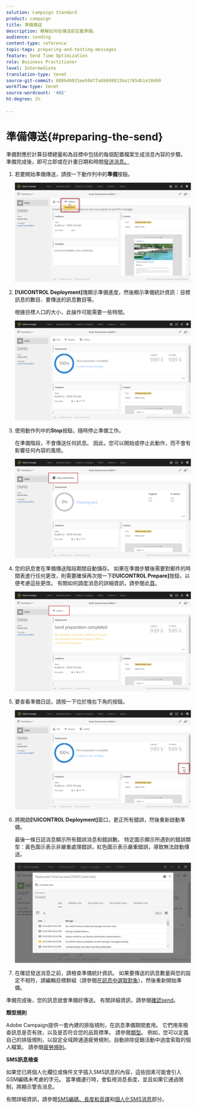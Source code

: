 ```yaml
---
solution: Campaign Standard
product: campaign
title: 準備傳送
description: 瞭解如何在傳送前定義準備。
audience: sending
content-type: reference
topic-tags: preparing-and-testing-messages
feature: Send Time Optimization
role: Business Practitioner
level: Intermediate
translation-type: tm+mt
source-git-commit: 088b49931ee5047fa6b949813ba17654b1e10d60
workflow-type: tm+mt
source-wordcount: '465'
ht-degree: 2%

---
```



# 準備傳送{#preparing-the-send}

準備對應於計算目標總量和為目標中包括的每個配置檔案生成消息內容的步驟。 準備完成後，即可立即或在計畫日期和時間[發送消息。](../../sending/using/about-scheduling-messages.md)

1. 若要開始準備傳送，請按一下動作列中的&#x200B;**準備**&#x200B;按鈕。

   ![](assets/preparing_delivery_2.png)

1. **[!UICONTROL Deployment]**&#x200B;塊顯示準備進度，然後顯示準備統計資訊：目標訊息的數目、要傳送的訊息數目等。

   根據目標人口的大小，此操作可能需要一些時間。

   ![](assets/preparing_delivery.png)

1. 使用動作列中的&#x200B;**Stop**&#x200B;按鈕，隨時停止準備工作。

   在準備階段，不會傳送任何訊息。 因此，您可以開始或停止此動作，而不會有影響任何內容的風險。

   ![](assets/preparing_delivery_6.png)

1. 您的訊息會在準備傳送階段期間自動儲存。 如果在準備步驟後需要對郵件的時間表進行任何更改，則需要確保再次按一下&#x200B;**[!UICONTROL Prepare]**&#x200B;按鈕，以便考慮這些更改。 有關如何調度消息的詳細資訊，請參閱此[頁](../../sending/using/about-scheduling-messages.md)。

   ![](assets/preparing_delivery_5.png)

1. 要查看準備日誌，請按一下位於塊右下角的按鈕。

   ![](assets/preparing_delivery_4.png)

1. 將開啟&#x200B;**[!UICONTROL Deployment]**&#x200B;窗口，更正所有錯誤，然後重新啟動準備。

   最後一條日誌消息顯示所有錯誤消息和錯誤數。 特定圖示顯示所遇到的錯誤類型：黃色圖示表示非嚴重處理錯誤，紅色圖示表示嚴重錯誤，導致無法啟動傳送。

   ![](assets/preparing_delivery_3.png)

1. 在確認發送消息之前，請檢查準備統計資訊。 如果要傳送的訊息數量與您的設定不相符，請編輯目標群組（請參閱[在訊息中選取對象](../../audiences/using/selecting-an-audience-in-a-message.md)），然後重新開始準備。

準備完成後，您的訊息就會準備好傳送。 有關詳細資訊，請參閱[確認send](../../sending/using/confirming-the-send.md)。

**類型規則**

Adobe Campaign提供一套內建的排版規則，在訊息準備期間套用。 它們用來檢查訊息是否有效，以及是否符合您的品質標準。 請參閱[類型](../../sending/using/about-typology-rules.md)。 例如，您可以定義自己的排版規則，以設定全域跨通道疲勞規則，自動排除促銷活動中過度索取的個人檔案。 請參閱[疲勞規則](../../sending/using/fatigue-rules.md)。

**SMS訊息檢查**

如果您已將個人化欄位或條件文字插入SMS訊息的內容，這些因素可能會引入GSM編碼未考慮的字元。 當準備運行時，會監視消息長度，並且如果它通過限制，將顯示警告消息。

有關詳細資訊，請參閱[SMS編碼、長度和音譯](../../administration/using/configuring-sms-channel.md#sms-encoding--length-and-transliteration)和[個人化SMS消息](../../channels/using/personalizing-sms-messages.md)部分。

